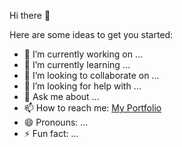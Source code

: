 Hi there 👋

Here are some ideas to get you started:

- 🔭 I’m currently working on ...
- 🌱 I’m currently learning ...
- 👯 I’m looking to collaborate on ...
- 🤔 I’m looking for help with ...
- 💬 Ask me about ...
- 📫 How to reach me: [My Portfolio](https://selene.hud.ac.uk/u2264512/portfolio/)
- 😄 Pronouns: ...
- ⚡ Fun fact: ...
